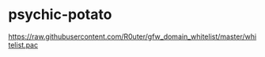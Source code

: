 # psychic-potato
https://raw.githubusercontent.com/R0uter/gfw_domain_whitelist/master/whitelist.pac
